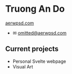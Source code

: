 # Truong An Do

[aerwpsd.com](https://www.aerwpsd.com)

- ✉ omitted@aerwpsd.com

## Current projects

- Personal Svelte webpage
- Visual Art
